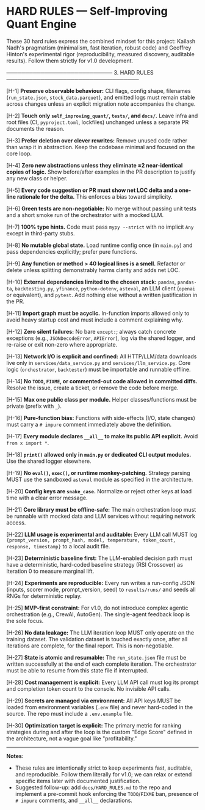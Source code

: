 # HARD RULES — Self-Improving Quant Engine

These 30 hard rules express the combined mindset for this project: Kailash Nadh's pragmatism (minimalism, fast iteration, robust code) and Geoffrey Hinton's experimental rigor (reproducibility, measured discovery, auditable results). Follow them strictly for v1.0 development.

──────────────────────────── 3. HARD RULES ───────────────────────────────────

[H-1] **Preserve observable behaviour:** CLI flags, config shape, filenames (`run_state.json`, `stock_data.parquet`), and emitted logs must remain stable across changes unless an explicit migration note accompanies the change.

[H-2] **Touch only `self_improving_quant/`, `tests/`, and `docs/`.** Leave infra and root files (CI, `pyproject.toml`, lockfiles) unchanged unless a separate PR documents the reason.

[H-3] **Prefer deletion over clever rewrites:** Remove unused code rather than wrap it in abstraction. Keep the codebase minimal and focused on the core loop.

[H-4] **Zero new abstractions unless they eliminate ≥2 near-identical copies of logic.** Show before/after examples in the PR description to justify any new class or helper.

[H-5] **Every code suggestion or PR must show net LOC delta and a one-line rationale for the delta.** This enforces a bias toward simplicity.

[H-6] **Green tests are non-negotiable:** No merge without passing unit tests and a short smoke run of the orchestrator with a mocked LLM.

[H-7] **100% type hints.** Code must pass `mypy --strict` with no implicit `Any` except in third-party stubs.

[H-8] **No mutable global state.** Load runtime config once (in `main.py`) and pass dependencies explicitly; prefer pure functions.

[H-9] **Any function or method > 40 logical lines is a smell.** Refactor or delete unless splitting demonstrably harms clarity and adds net LOC.

[H-10] **External dependencies limited to the chosen stack:** `pandas`, `pandas-ta`, `backtesting.py`, `yfinance`, `python-dotenv`, `asteval`, an LLM client (`openai` or equivalent), and `pytest`. Add nothing else without a written justification in the PR.

[H-11] **Import graph must be acyclic.** In-function imports allowed only to avoid heavy startup cost and must include a comment explaining why.

[H-12] **Zero silent failures:** No bare `except:`; always catch concrete exceptions (e.g., `JSONDecodeError`, `APIError`), log via the shared logger, and re-raise or exit non-zero where appropriate.

[H-13] **Network I/O is explicit and confined:** All HTTP/LLM/data downloads live only in `services/data_service.py` and `services/llm_service.py`. Core logic (`orchestrator`, `backtester`) must be importable and runnable offline.

[H-14] **No `TODO`, `FIXME`, or commented-out code allowed in committed diffs.** Resolve the issue, create a ticket, or remove the code before merge.

[H-15] **Max one public class per module.** Helper classes/functions must be private (prefix with `_`).

[H-16] **Pure-function bias:** Functions with side-effects (I/O, state changes) must carry a `# impure` comment immediately above the definition.

[H-17] **Every module declares `__all__` to make its public API explicit.** Avoid `from x import *`.

[H-18] **`print()` allowed only in `main.py` or dedicated CLI output modules.** Use the shared logger elsewhere.

[H-19] **No `eval()`, `exec()`, or runtime monkey-patching.** Strategy parsing MUST use the sandboxed `asteval` module as specified in the architecture.

[H-20] **Config keys are `snake_case`.** Normalize or reject other keys at load time with a clear error message.

[H-21] **Core library must be offline-safe:** The main orchestration loop must be runnable with mocked data and LLM services without requiring network access.

[H-22] **LLM usage is experimental and auditable:** Every LLM call MUST log `{prompt_version, prompt_hash, model, temperature, token_count, response, timestamp}` to a local audit file.

[H-23] **Deterministic baseline first:** The LLM-enabled decision path must have a deterministic, hard-coded baseline strategy (RSI Crossover) as Iteration 0 to measure marginal lift.

[H-24] **Experiments are reproducible:** Every run writes a run-config JSON (inputs, scorer mode, prompt_version, seed) to `results/runs/` and seeds all RNGs for deterministic replay.

[H-25] **MVP-first constraint:** For v1.0, do not introduce complex agentic orchestration (e.g., CrewAI, AutoGen). The single-agent feedback loop is the sole focus.

[H-26] **No data leakage:** The LLM iteration loop MUST only operate on the training dataset. The validation dataset is touched exactly once, after all iterations are complete, for the final report. This is non-negotiable.

[H-27] **State is atomic and resumable:** The `run_state.json` file must be written successfully at the end of each complete iteration. The orchestrator must be able to resume from this state file if interrupted.

[H-28] **Cost management is explicit:** Every LLM API call must log its prompt and completion token count to the console. No invisible API calls.

[H-29] **Secrets are managed via environment:** All API keys MUST be loaded from environment variables (`.env` file) and never hard-coded in the source. The repo must include a `.env.example` file.

[H-30] **Optimization target is explicit:** The primary metric for ranking strategies during and after the loop is the custom "Edge Score" defined in the architecture, not a vague goal like "profitability."

---

**Notes:**
- These rules are intentionally strict to keep experiments fast, auditable, and reproducible. Follow them literally for v1.0; we can relax or extend specific items later with documented justification.
- Suggested follow-up: add `docs/HARD_RULES.md` to the repo and implement a pre-commit hook enforcing the `TODO`/`FIXME` ban, presence of `# impure` comments, and `__all__` declarations.
